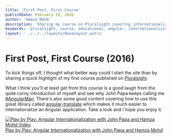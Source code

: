 ```yaml
---
title: 'First Post, First Course'
publishDate: February 19, 2016
author: 'Hamza Mohd'
description: 'Sharing my course on Pluralsight covering internationalization in Angular'
keywords: 'pluralsight, course, educational, angular, internationalization, angular.js, i18n, localization'
layout: '../../../layouts/BaseLayout.astro'
---
```


# First Post, First Course (2016)

To kick things off, I thought what better way could I start the site than by sharing a quick highlight of my first course published on [Pluralsight](https://app.pluralsight.com).

What I think you'll at least get from this course is a good laugh from the quite corny introduction of myself and see why John Papa keeps calling me [#AngularMan](https://twitter.com/John_Papa/status/652627547377811456). There's also some good content covering how to use this great library called [angular-translate](https://angular-translate.github.io/) which makes it much easier to internationalize an Angular application. Take a look and I hope you enjoy it.

<a href="http://jpapa.me/pbpngi18n">
    <img class="post-image" src="/assets/old-posts/img/pbp-angular-i18n.png" alt="Play by Play: Angular Internationalization with John Papa and Hamza Mohd Video">
</a>
<div class="center">
    <a href="http://jpapa.me/pbpngi18n" class="caption">
        Play by Play: Angular Internationalization with John Papa and Hamza Mohd
    </a>
</div>
